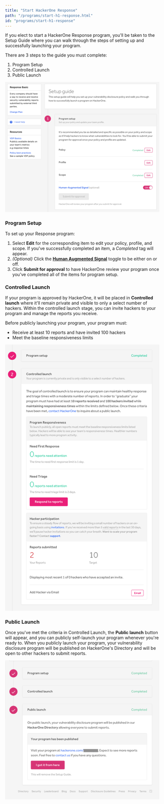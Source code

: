 ```yaml
---
title: "Start HackerOne Response"
path: "/programs/start-h1-response.html"
id: "programs/start-h1-response"
---
```


If you elect to start a HackerOne Response program, you'll be taken to the Setup Guide where you can walk through the steps of setting up and successfully launching your program.

There are 3 steps to the guide you must complete:
1. Program Setup
2. Controlled Launch
3. Public Launch

![Response Setup Guide](./images/h1-response-1.png)

### Program Setup
To set up your Response program:

1. Select **Edit** for the corresponding item to edit your policy, profile, and scope. If you've successfully completed an item, a *Completed* tag will appear.  
3. *(Optional)* Click the **[Human Augmented Signal](human-augmented-signal.html)** toggle to be either on or off.
4. Click **Submit for approval** to have HackerOne review your program once you've completed all of the items for program setup.

### Controlled Launch
If your program is approved by HackerOne, it will be placed in **Controlled launch** where it'll remain private and visible to only a select number of hackers. Within the controlled launch stage, you can invite hackers to your program and manage the reports you receive.

Before publicly launching your program, your program must:
   * Receive at least 10 reports and have invited 100 hackers
   * Meet the baseline responsiveness limits

![controlled launch](./images/h1-response-2.png)

### Public Launch
Once you've met the criteria in Controlled Launch, the **Public launch** button will appear, and you can publicly self-launch your program whenever you're ready to. When you publicly launch your program, your vulnerability disclosure program will be published on HackerOne's Directory and will be open to other hackers to submit reports.

![public launch completed](./images/h1-response-3.png)
